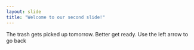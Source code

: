 ```yaml
---
layout: slide
title: "Welcome to our second slide!"
---
```

The trash gets picked up tomorrow. Better get ready.
Use the left arrow to go back
